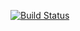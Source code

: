 
[![Build Status](https://app.travis-ci.com/pb2640/swe1-app.svg?branch=main)](https://app.travis-ci.com/pb2640/swe1-app)
